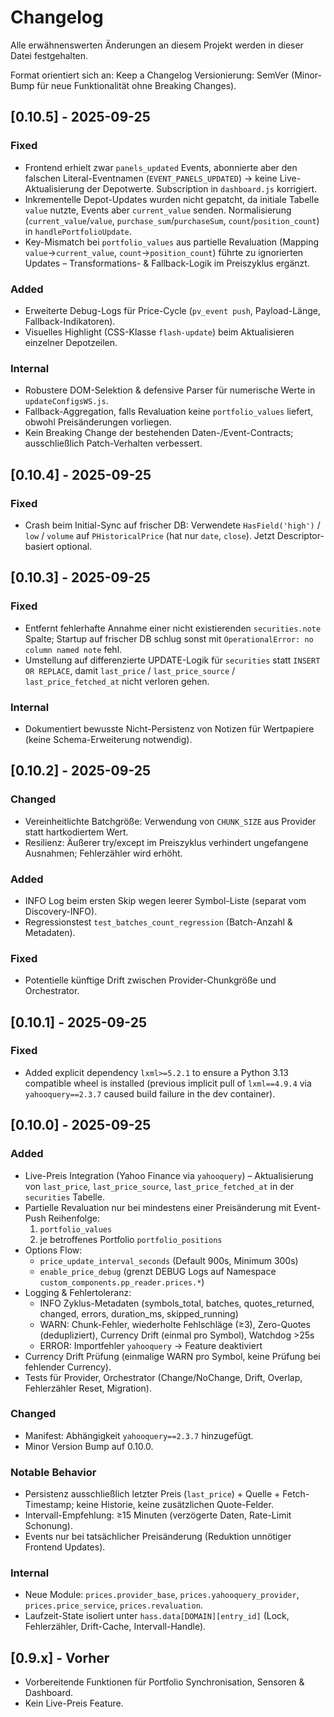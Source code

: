 # Changelog
Alle erwähnenswerten Änderungen an diesem Projekt werden in dieser Datei festgehalten.

Format orientiert sich an: Keep a Changelog
Versionierung: SemVer (Minor-Bump für neue Funktionalität ohne Breaking Changes).

## [0.10.5] - 2025-09-25
### Fixed
- Frontend erhielt zwar `panels_updated` Events, abonnierte aber den falschen Literal-Eventnamen (`EVENT_PANELS_UPDATED`) → keine Live-Aktualisierung der Depotwerte. Subscription in `dashboard.js` korrigiert.
- Inkrementelle Depot-Updates wurden nicht gepatcht, da initiale Tabelle `value` nutzte, Events aber `current_value` senden. Normalisierung (`current_value`/`value`, `purchase_sum`/`purchaseSum`, `count`/`position_count`) in `handlePortfolioUpdate`.
- Key-Mismatch bei `portfolio_values` aus partielle Revaluation (Mapping `value`→`current_value`, `count`→`position_count`) führte zu ignorierten Updates – Transformations- & Fallback-Logik im Preiszyklus ergänzt.

### Added
- Erweiterte Debug-Logs für Price-Cycle (`pv_event push`, Payload-Länge, Fallback-Indikatoren).
- Visuelles Highlight (CSS-Klasse `flash-update`) beim Aktualisieren einzelner Depotzeilen.

### Internal
- Robustere DOM-Selektion & defensive Parser für numerische Werte in `updateConfigsWS.js`.
- Fallback-Aggregation, falls Revaluation keine `portfolio_values` liefert, obwohl Preisänderungen vorliegen.
- Kein Breaking Change der bestehenden Daten-/Event-Contracts; ausschließlich Patch-Verhalten verbessert.

## [0.10.4] - 2025-09-25
### Fixed
- Crash beim Initial-Sync auf frischer DB: Verwendete `HasField('high')` / `low` / `volume` auf `PHistoricalPrice` (hat nur `date`, `close`). Jetzt Descriptor-basiert optional.

## [0.10.3] - 2025-09-25
### Fixed
- Entfernt fehlerhafte Annahme einer nicht existierenden `securities.note` Spalte; Startup auf frischer DB schlug sonst mit `OperationalError: no column named note` fehl.
- Umstellung auf differenzierte UPDATE-Logik für `securities` statt `INSERT OR REPLACE`, damit `last_price` / `last_price_source` / `last_price_fetched_at` nicht verloren gehen.

### Internal
- Dokumentiert bewusste Nicht-Persistenz von Notizen für Wertpapiere (keine Schema-Erweiterung notwendig).

## [0.10.2] - 2025-09-25
### Changed
- Vereinheitlichte Batchgröße: Verwendung von `CHUNK_SIZE` aus Provider statt hartkodiertem Wert.
- Resilienz: Äußerer try/except im Preiszyklus verhindert ungefangene Ausnahmen; Fehlerzähler wird erhöht.

### Added
- INFO Log beim ersten Skip wegen leerer Symbol-Liste (separat vom Discovery-INFO).
- Regressionstest `test_batches_count_regression` (Batch-Anzahl & Metadaten).

### Fixed
- Potentielle künftige Drift zwischen Provider-Chunkgröße und Orchestrator.

## [0.10.1] - 2025-09-25
### Fixed
- Added explicit dependency `lxml>=5.2.1` to ensure a Python 3.13 compatible wheel is installed (previous implicit pull of `lxml==4.9.4` via `yahooquery==2.3.7` caused build failure in the dev container).

## [0.10.0] - 2025-09-25
### Added
- Live-Preis Integration (Yahoo Finance via `yahooquery`) – Aktualisierung von `last_price`, `last_price_source`, `last_price_fetched_at` in der `securities` Tabelle.
- Partielle Revaluation nur bei mindestens einer Preisänderung mit Event-Push Reihenfolge:
  1. `portfolio_values`
  2. je betroffenes Portfolio `portfolio_positions`
- Options Flow:
  - `price_update_interval_seconds` (Default 900s, Minimum 300s)
  - `enable_price_debug` (grenzt DEBUG Logs auf Namespace `custom_components.pp_reader.prices.*`)
- Logging & Fehlertoleranz:
  - INFO Zyklus-Metadaten (symbols_total, batches, quotes_returned, changed, errors, duration_ms, skipped_running)
  - WARN: Chunk-Fehler, wiederholte Fehlschläge (≥3), Zero-Quotes (dedupliziert), Currency Drift (einmal pro Symbol), Watchdog >25s
  - ERROR: Importfehler `yahooquery` → Feature deaktiviert
- Currency Drift Prüfung (einmalige WARN pro Symbol, keine Prüfung bei fehlender Currency).
- Tests für Provider, Orchestrator (Change/NoChange, Drift, Overlap, Fehlerzähler Reset, Migration).

### Changed
- Manifest: Abhängigkeit `yahooquery==2.3.7` hinzugefügt.
- Minor Version Bump auf 0.10.0.

### Notable Behavior
- Persistenz ausschließlich letzter Preis (`last_price`) + Quelle + Fetch-Timestamp; keine Historie, keine zusätzlichen Quote-Felder.
- Intervall-Empfehlung: ≥15 Minuten (verzögerte Daten, Rate-Limit Schonung).
- Events nur bei tatsächlicher Preisänderung (Reduktion unnötiger Frontend Updates).

### Internal
- Neue Module: `prices.provider_base`, `prices.yahooquery_provider`, `prices.price_service`, `prices.revaluation`.
- Laufzeit-State isoliert unter `hass.data[DOMAIN][entry_id]` (Lock, Fehlerzähler, Drift-Cache, Intervall-Handle).

## [0.9.x] - Vorher
- Vorbereitende Funktionen für Portfolio Synchronisation, Sensoren & Dashboard.
- Kein Live-Preis Feature.
